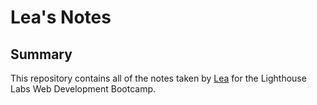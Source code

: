 # Lea's Notes

## Summary 

This repository contains all of the notes taken by [Lea](https://github.com/leapehar) for the Lighthouse Labs Web Development Bootcamp.